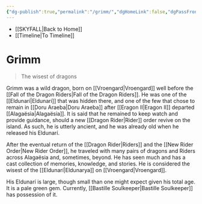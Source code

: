 ```yaml
---
{"dg-publish":true,"permalink":"/grimm/","dgHomeLink":false,"dgPassFrontmatter":false}
---
```


- [[SKYFALL|Back to Home]]
- [[Timeline|To Timeline]]

# Grimm
>The wisest of dragons

Grimm was a wild dragon, born on [[Vroengard|Vroengard]] well before the [[Fall of the Dragon Riders|Fall of the Dragon Riders]]. He was one of the [[Eldunarí|Eldunarí]] that was hidden there, and one of the few that chose to remain in [[Doru Araeba|Doru Araeba]] after [[Eragon II|Eragon II]] departed [[Alagaësia|Alagaësia]]. It is said that he remained to keep watch and provide guidance, should a new [[Dragon Rider|Rider]] order revive on the island. As such, he is utterly ancient, and he was already old when he released his Eldunarí. 

After the eventual return of the [[Dragon Rider|Riders]] and the [[New Rider Order|New Rider Order]], he traveled with many pairs of dragons and Riders across Alagaësia and, sometimes, beyond. He has seen much and has a cast collection of memories, knowledge, and stories. He is considered the wisest of the [[Eldunarí|Eldunarya]] on [[Vroengard|Vroengard]]. 

His Eldunarí is large, though small than one might expect given his total age. It is a pale green gem. Currently, [[Bastille Soulkeeper|Bastille Soulkeeper]] has possession of it. 